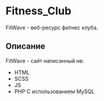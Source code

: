 # Fitness_Club

FitWave - веб-ресурс фитнес клуба.

## Описание

FitWave - сайт написанный нв:
- HTML
- SCSS
- JS
- PHP
С использованием MySQL
